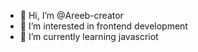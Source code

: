 - 👋 Hi, I’m @Areeb-creator
- 👀 I’m interested in frontend development
- 🌱 I’m currently learning javascriot
<!-- - 💞️ I’m looking to collaborate on  -->
<!-- - 📫 How to reach me ... -->

<!---
Areeb-creator/Areeb-creator is a ✨ special ✨ repository because its `README.md` (this file) appears on your GitHub profile.
You can click the Preview link to take a look at your changes.
--->
